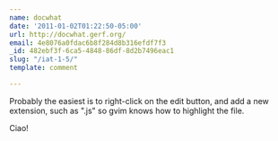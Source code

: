 ```yaml
---
name: docwhat
date: '2011-01-02T01:22:50-05:00'
url: http://docwhat.gerf.org/
email: 4e8076a0fdac6b8f284d8b316efdf7f3
_id: 482ebf3f-6ca5-4848-86df-8d2b7496eac1
slug: "/iat-1-5/"
template: comment

---
```


Probably the easiest is to right-click on the edit button, and add a new extension, such as ".js" so gvim knows how to highlight the file.

Ciao!
